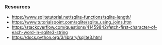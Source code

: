 ### Resources
- https://www.sqlitetutorial.net/sqlite-functions/sqlite-length/
- https://www.tutorialspoint.com/sqlite/sqlite_using_joins.htm
- https://stackoverflow.com/questions/41459842/fetch-first-character-of-each-word-in-sqlite3-string
- https://docs.python.org/3/library/sqlite3.html